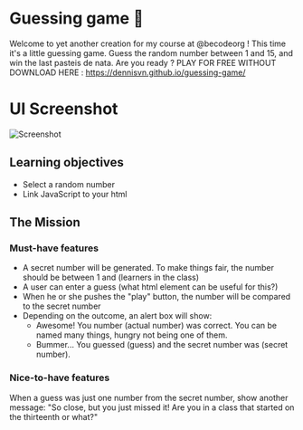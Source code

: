 # Guessing game 🤔

Welcome to yet another creation for my course at @becodeorg ! This time it's a little guessing game.
Guess the random number between 1 and 15, and win the last pasteis de nata. Are you ready ?
PLAY FOR FREE WITHOUT DOWNLOAD HERE : https://dennisvn.github.io/guessing-game/ 

# UI Screenshot
![Screenshot]()

## Learning objectives
- Select a random number
- Link JavaScript to your html

## The Mission


### Must-have features
- A secret number will be generated. To make things fair, the number should be between 1 and (learners in the class)
- A user can enter a guess (what html element can be useful for this?)
- When he or she pushes the "play" button, the number will be compared to the secret number
- Depending on the outcome, an alert box will show:
    - Awesome! You number (actual number) was correct. You can be named many things, hungry not being one of them.
    - Bummer... You guessed (guess) and the secret number was (secret number).
    
### Nice-to-have features
When a guess was just one number from the secret number, show another message: "So close, but you just missed it! Are you in a class that started on the thirteenth or what?"